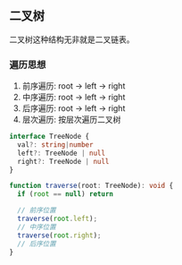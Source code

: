 ## 二叉树
二叉树这种结构无非就是二叉链表。

### 遍历思想

1. 前序遍历: root -> left -> right
2. 中序遍历: root -> left -> right
3. 后序遍历: root -> left -> right
4. 层次遍历: 按层次遍历二叉树

```typescript
interface TreeNode {
  val?: string|number
  left?: TreeNode | null
  right?: TreeNode | null
}

function traverse(root: TreeNode): void {
  if (root == null) return

  // 前序位置
  traverse(root.left);
  // 中序位置
  traverse(root.right);
  // 后序位置
}
```

### 

